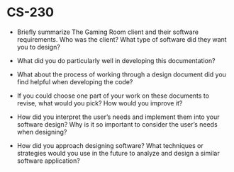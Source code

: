 # CS-230

* Briefly summarize The Gaming Room client and their software requirements. Who was the client? What type of software did they want you to design?


* What did you do particularly well in developing this documentation?


* What about the process of working through a design document did you find helpful when developing the code?


* If you could choose one part of your work on these documents to revise, what would you pick? How would you improve it?


* How did you interpret the user’s needs and implement them into your software design? Why is it so important to consider the user’s needs when designing?


* How did you approach designing software? What techniques or strategies would you use in the future to analyze and design a similar software application?
